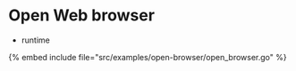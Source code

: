 # Open Web browser

* runtime

{% embed include file="src/examples/open-browser/open_browser.go" %}



